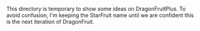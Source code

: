﻿This directory is temporary to show some ideas on DragonFruitPlus. To avoid confusion, I'm keeping the StarFruit name until we are confident this is the next iteration of DragonFruit. 